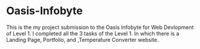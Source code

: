 # Oasis-Infobyte

This is the my project submission to the Oasis Infobyte for Web Devlopment of Level 1.
I completed all the 3 tasks of the Level 1.
In which there is a Landing Page, Portfolio, and ,Temperature Converter website.
